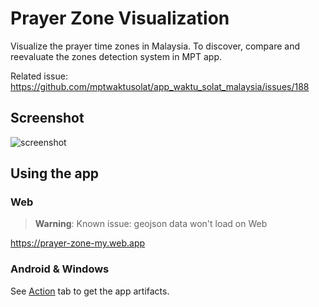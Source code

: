 # Prayer Zone Visualization

Visualize the prayer time zones in Malaysia. To discover, compare and reevaluate the zones detection system in MPT app.

Related issue: https://github.com/mptwaktusolat/app_waktu_solat_malaysia/issues/188

## Screenshot

![screenshot](https://imgur.com/YyNX0tf.png)

## Using the app

### Web

> **Warning**: Known issue: geojson data won't load on Web

https://prayer-zone-my.web.app

### Android & Windows

See [Action](https://github.com/mptwaktusolat/jakim_zones_map/actions) tab to get the app artifacts.
